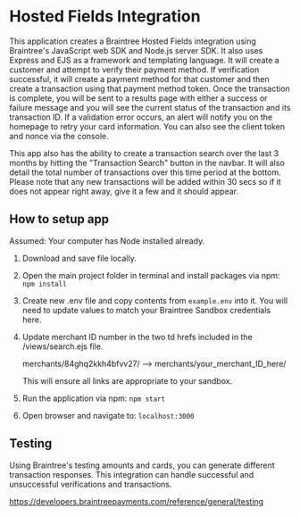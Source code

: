 # Hosted Fields Integration

This application creates a Braintree Hosted Fields integration using Braintree's JavaScript web SDK and Node.js server SDK. It also uses Express and EJS as a framework and templating language. It will create a customer and attempt to verify their payment method. If verification successful, it will create a payment method for that customer and then create a transaction using that payment method token. Once the transaction is complete, you will be sent to a results page with either a success or failure message and you will see the current status of the transaction and its transaction ID. If a validation error occurs, an alert will notify you on the homepage to retry your card information. You can also see the client token and nonce via the console.

This app also has the ability to create a transaction search over the last 3 months by hitting the "Transaction Search" button in the navbar. It will also detail the total number of transactions over this time period at the bottom. Please note that any new transactions will be added within 30 secs so if it does not appear right away, give it a few and it should appear.

## How to setup app

Assumed: Your computer has Node installed already. 

1. Download and save file locally.
2. Open the main project folder in terminal and install packages via npm: 
```npm install```
3. Create new .env file and copy contents from ```example.env``` into it. You will need to update values to match your Braintree Sandbox credentials here. 
4. Update merchant ID number in the two td hrefs included in the /views/search.ejs file. 

    merchants/84ghq2kkh4bfvv27/ --> merchants/your_merchant_ID_here/

    This will ensure all links are appropriate to your sandbox.
5. Run the application via npm: 
```npm start```
6. Open browser and navigate to: ```localhost:3000```

## Testing

Using Braintree's testing amounts and cards, you can generate different transaction responses. This integration can handle successful and unsuccessful verifications and transactions. 

https://developers.braintreepayments.com/reference/general/testing



